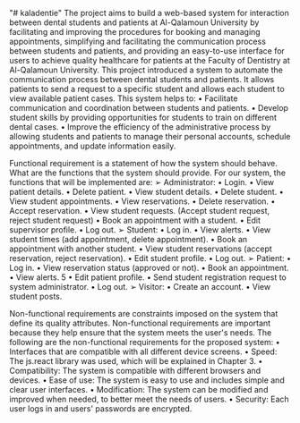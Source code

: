 "# kaladentie" 
The project aims to build a web-based system for interaction between dental students and patients at Al-Qalamoun University by facilitating and improving the procedures for booking and managing appointments, simplifying and facilitating the communication process between students and patients, and providing an easy-to-use interface for users to achieve quality healthcare for patients at the Faculty of Dentistry at Al-Qalamoun University.
This project introduced a system to automate the communication process between dental students and patients. It allows patients to send a request to a specific student and allows each student to view available patient cases. This system helps to:
• Facilitate communication and coordination between students and patients.
• Develop student skills by providing opportunities for students to train on different dental cases.
• Improve the efficiency of the administrative process by allowing students and patients to manage their personal accounts, schedule appointments, and update information easily.

Functional requirement is a statement of how the system should behave. What are the functions that the system should provide.
For our system, the functions that will be implemented are:
➢ Administrator:
• Login.
• View patient details.
• Delete patient.
• View student details.
• Delete student.
• View student appointments.
• View reservations.
• Delete reservation.
• Accept reservation.
• View student requests. (Accept student request, reject student request)
• Book an appointment with a student.
• Edit supervisor profile.
• Log out.
➢ Student:
• Log in.
• View alerts.
• View student times (add appointment, delete appointment).
• Book an appointment with another student.
• View student reservations (accept reservation, reject reservation).
• Edit student profile.
• Log out.
➢ Patient:
• Log in.
• View reservation status (approved or not).
• Book an appointment.
• View alerts.
5
• Edit patient profile.
• Send student registration request to system administrator.
• Log out.
➢ Visitor:
• Create an account.
• View student posts.


Non-functional requirements are constraints imposed on the system that define its quality attributes. Non-functional requirements are important because they help ensure that the system meets the user's needs. The following are the non-functional requirements for the proposed system:
• Interfaces that are compatible with all different device screens.
• Speed: The js.react library was used, which will be explained in Chapter 3.
• Compatibility: The system is compatible with different browsers and devices.
• Ease of use: The system is easy to use and includes simple and clear user interfaces.
• Modification: The system can be modified and improved when needed, to better meet the needs of users.
• Security: Each user logs in and users' passwords are encrypted.
